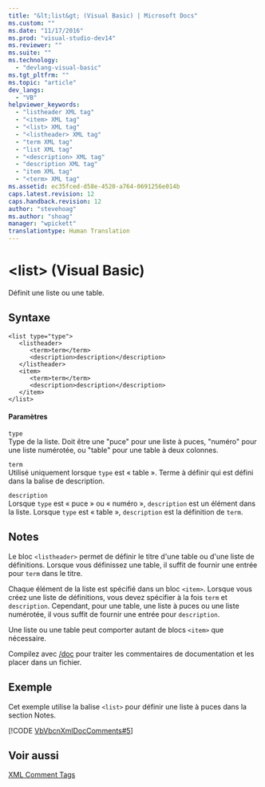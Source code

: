 ```yaml
---
title: "&lt;list&gt; (Visual Basic) | Microsoft Docs"
ms.custom: ""
ms.date: "11/17/2016"
ms.prod: "visual-studio-dev14"
ms.reviewer: ""
ms.suite: ""
ms.technology: 
  - "devlang-visual-basic"
ms.tgt_pltfrm: ""
ms.topic: "article"
dev_langs: 
  - "VB"
helpviewer_keywords: 
  - "listheader XML tag"
  - "<item> XML tag"
  - "<list> XML tag"
  - "<listheader> XML tag"
  - "term XML tag"
  - "list XML tag"
  - "<description> XML tag"
  - "description XML tag"
  - "item XML tag"
  - "<term> XML tag"
ms.assetid: ec35fced-d58e-4520-a764-0691256e014b
caps.latest.revision: 12
caps.handback.revision: 12
author: "stevehoag"
ms.author: "shoag"
manager: "wpickett"
translationtype: Human Translation
---
```

# &lt;list&gt; (Visual Basic)
Définit une liste ou une table.  
  
## Syntaxe  
  
```  
<list type="type">  
   <listheader>  
      <term>term</term>  
      <description>description</description>  
   </listheader>  
   <item>  
      <term>term</term>  
      <description>description</description>  
   </item>  
</list>  
```  
  
#### Paramètres  
 `type`  
 Type de la liste.  Doit être une "puce" pour une liste à puces, "numéro" pour une liste numérotée, ou "table" pour une table à deux colonnes.  
  
 `term`  
 Utilisé uniquement lorsque `type` est « table ». Terme à définir qui est défini dans la balise de description.  
  
 `description`  
 Lorsque `type` est « puce » ou « numéro », `description` est un élément dans la liste. Lorsque `type` est « table », `description` est la définition de `term`.  
  
## Notes  
 Le bloc `<listheader>` permet de définir le titre d'une table ou d'une liste de définitions.  Lorsque vous définissez une table, il suffit de fournir une entrée pour `term` dans le titre.  
  
 Chaque élément de la liste est spécifié dans un bloc `<item>`.  Lorsque vous créez une liste de définitions, vous devez spécifier à la fois `term` et `description`.  Cependant, pour une table, une liste à puces ou une liste numérotée, il vous suffit de fournir une entrée pour `description`.  
  
 Une liste ou une table peut comporter autant de blocs `<item>` que nécessaire.  
  
 Compilez avec [\/doc](../../../visual-basic/reference/command-line-compiler/doc.md) pour traiter les commentaires de documentation et les placer dans un fichier.  
  
## Exemple  
 Cet exemple utilise la balise `<list>` pour définir une liste à puces dans la section Notes.  
  
 [!CODE [VbVbcnXmlDocComments#5](../CodeSnippet/VS_Snippets_VBCSharp/VbVbcnXmlDocComments#5)]  
  
## Voir aussi  
 [XML Comment Tags](../../../visual-basic/language-reference/xmldoc/recommended-xml-tags-for-documentation-comments.md)